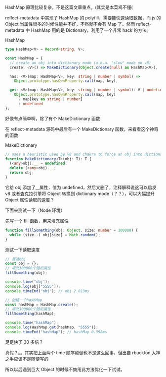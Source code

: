 HashMap 原理比较复杂，不是这篇文章重点。(其实是本菜鸡不懂(

reflect-metadata 中实现了 HashMap 的 polyfill，需要能快速读取数据，而 js 的 Object 当属性很多的时候性能并不好，不然就不会有 Map 了。然而 reflect-metadata 中 HashMap 用的是 Dictionary，利用了一个非常 hack 的方法。

HashMap

```typescript
type HashMap<V> = Record<string, V>;

const HashMap = {
  // create an obj into dictionary mode (a.k.a. "slow" mode on v8)
  create: <V>() => MakeDictionary(Object.create(null) as HashMap<V>),

  has: <V>(map: HashMap<V>, key: string | number | symbol) =>
    Object.prototype.hasOwnProperty.call(map, key),

  get: <V>(map: HashMap<V>, key: string | number | symbol): V | undefined =>
    Object.prototype.hasOwnProperty.call(map, key)
      ? map[key as string | number]
      : undefined
};
```

好像有点简单啊，除了有个 MakeDictionary 函数

在 reflect-metadata 源码中最后有一个 MakeDictionary 函数，来看看这个神奇的函数

MakeDictionary

```typescript
// uses a heuristic used by v8 and chakra to force an obj into dictionary mode.
function MakeDictionary<T>(obj: T): T {
  (<any>obj).__ = undefined;
  delete (<any>obj).__;
  return obj;
}
```

它给 obj 添加了\_\_属性，值为 undefined，然后又删了，注释解释说这可以启发 v8 或者査克拉引擎将 Object 转换到 dictionary mode（？？），可以大幅提升 Object 属性读取的速度？

下面来测试一下（Node 环境）

先写一个 fill 函数，用来填充属性

```typescript
function fillSomething(obj: Object, size: number = 100000) {
  while (size--) obj[size] = Math.random();
}
```

测试一下读取速度

```typescript
// 普通obj
const obj = {};
// 填充100000个随机属性
fillSomething(obj);

console.time("obj");
console.log(obj["5555"]);
console.timeEnd("obj"); // obj 2.813ms

// 创建一个hashMap
const hashMap = HashMap.create();
// 填充100000个随机属性
fillSomething(hashMap);

console.time("hashMap");
console.log(HashMap.get(hashMap, "5555"));
console.timeEnd("hashMap"); // hashMap 0.398ms
```

足足快了 30 多倍？

真假？。。其实把上面两个 time 顺序颠倒也不是这么回事，但出自 rbuckton 大神之手应该不是随便写的

所以以后遇到巨大 Object 的时候不妨用此方法优化一下试试。
